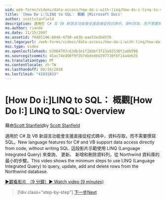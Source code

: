 ```yaml
---
uid: web-forms/videos/data-access/how-do-i-with-linq/how-do-i-linq-to-sql-overview
title: '[How Do i:]LINQ to SQL： 概觀 |Microsoft Docs'
author: scottstanfield
description: 適用於 C# 及 VB 新語言功能會支援直接從程式碼中，資料存取，而不需要撰寫 SQL。 這段影片中說明的最小的步驟，使用 LINQ (語言 int...
ms.author: riande
ms.date: 11/15/2007
ms.assetid: f8d01146-8048-4750-a43b-aae53e3bd5f6
msc.legacyurl: /web-forms/videos/data-access/how-do-i-with-linq/how-do-i-linq-to-sql-overview
msc.type: video
ms.openlocfilehash: b3984707c63db3e1f26bbf3723a92530f2a0b598
ms.sourcegitcommit: 45ac74e400f9f2b7dbded66297730f6f14a4eb25
ms.translationtype: MT
ms.contentlocale: zh-TW
ms.lasthandoff: 08/16/2018
ms.locfileid: "41831833"
---
```

<a name="how-do-i-linq-to-sql-overview"></a><span data-ttu-id="450a2-104">[How Do i:]LINQ to SQL： 概觀</span><span class="sxs-lookup"><span data-stu-id="450a2-104">[How Do I:] LINQ to SQL: Overview</span></span>
====================
<span data-ttu-id="450a2-105">藉由[Scott Stanfield](https://github.com/scottstanfield)</span><span class="sxs-lookup"><span data-stu-id="450a2-105">by [Scott Stanfield](https://github.com/scottstanfield)</span></span>

<span data-ttu-id="450a2-106">適用於 C# 及 VB 新語言功能會支援直接從程式碼中，資料存取，而不需要撰寫 SQL。</span><span class="sxs-lookup"><span data-stu-id="450a2-106">New language features for C# and VB support data access directly from code, without writing SQL.</span></span> <span data-ttu-id="450a2-107">這段影片示範使用 LINQ (Language Integrated Query) 來查詢、 更新、 新增和刪除資料列，從 Northwind 資料庫的最小的步驟。</span><span class="sxs-lookup"><span data-stu-id="450a2-107">This video shows the minimum steps to use LINQ (Language Integrated Query) to query, update, add and delete rows from the Northwind database.</span></span>

[<span data-ttu-id="450a2-108">&#9654;觀看影片 （9 分鐘）</span><span class="sxs-lookup"><span data-stu-id="450a2-108">&#9654; Watch video (9 minutes)</span></span>](https://channel9.msdn.com/Blogs/ASP-NET-Site-Videos/how-do-i-linq-to-sql-overview)

> [!div class="step-by-step"]
> [<span data-ttu-id="450a2-109">下一步</span><span class="sxs-lookup"><span data-stu-id="450a2-109">Next</span></span>](how-do-i-linq-to-sql-data-model.md)

